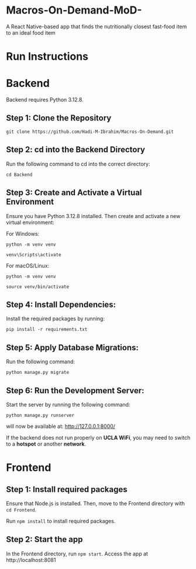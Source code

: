 # Macros-On-Demand-MoD-

A React Native-based app that finds the nutritionally closest fast-food item to an ideal food item

# Run Instructions

# Backend

Backend requires Python 3.12.8.

## Step 1: Clone the Repository
```
git clone https://github.com/Hadi-M-Ibrahim/Macros-On-Demand.git
```

## Step 2: cd into the Backend Directory

Run the following command to cd into the correct directory:
```
cd Backend
```

## Step 3: Create and Activate a Virtual Environment

Ensure you have Python 3.12.8 installed. Then create and activate a new virtual environment:

For Windows:
```
python -m venv venv
```
```
venv\Scripts\activate
```

For macOS/Linux:
```
python -m venv venv
```
```
source venv/bin/activate
```

## Step 4: Install Dependencies:

Install the required packages by running:
```
pip install -r requirements.txt
```

## Step 5: Apply Database Migrations:

Run the following command:
```
python manage.py migrate
```

## Step 6: Run the Development Server:

Start the server by running the following command:
```
python manage.py runserver
```

will now be available at:
http://127.0.0.1:8000/

If the backend does not run properly on **UCLA WiFi**, you may need to switch to a **hotspot** or another **network**.

# Frontend

## Step 1: Install required packages

Ensure that Node.js is installed. Then, move to the Frontend directory with `cd Frontend`.

Run `npm install` to install required packages.

## Step 2: Start the app

In the Frontend directory, run `npm start`. Access the app at http://localhost:8081